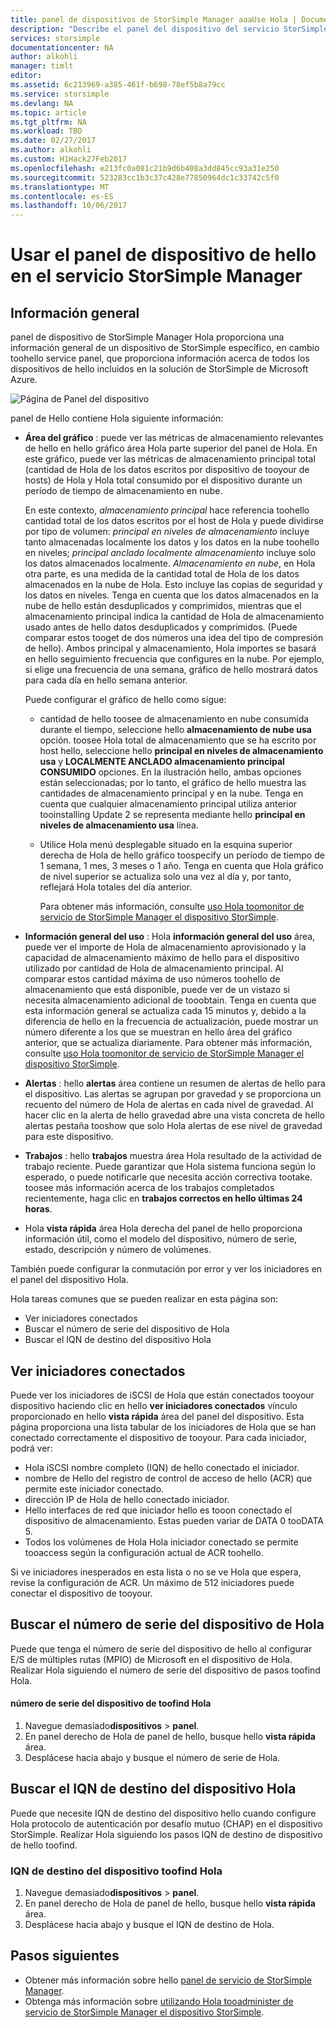 ```yaml
---
title: panel de dispositivos de StorSimple Manager aaaUse Hola | Documentos de Microsoft
description: "Describe el panel del dispositivo del servicio StorSimple Manager hello y cómo toouse se tooview las métricas de almacenamiento y los iniciadores y buscar Hola número de serie y IQN."
services: storsimple
documentationcenter: NA
author: alkohli
manager: timlt
editor: 
ms.assetid: 6c213969-a385-461f-b698-78ef5b8a79cc
ms.service: storsimple
ms.devlang: NA
ms.topic: article
ms.tgt_pltfrm: NA
ms.workload: TBD
ms.date: 02/27/2017
ms.author: alkohli
ms.custom: H1Hack27Feb2017
ms.openlocfilehash: e213fc0a081c21b9d6b408a3dd845cc93a31e250
ms.sourcegitcommit: 523283cc1b3c37c428e77850964dc1c33742c5f0
ms.translationtype: MT
ms.contentlocale: es-ES
ms.lasthandoff: 10/06/2017
---
```

# <a name="use-hello-device-dashboard-in-storsimple-manager-service"></a>Usar el panel de dispositivo de hello en el servicio StorSimple Manager  

## <a name="overview"></a>Información general
panel de dispositivo de StorSimple Manager Hola proporciona una información general de un dispositivo de StorSimple específico, en cambio toohello service panel, que proporciona información acerca de todos los dispositivos de hello incluidos en la solución de StorSimple de Microsoft Azure.

![Página de Panel del dispositivo](./media/storsimple-device-dashboard/StorSimple_DeviceDashbaord1M.png)

panel de Hello contiene Hola siguiente información:

* **Área del gráfico** : puede ver las métricas de almacenamiento relevantes de hello en hello gráfico área Hola parte superior del panel de Hola. En este gráfico, puede ver las métricas de almacenamiento principal total (cantidad de Hola de los datos escritos por dispositivo de tooyour de hosts) de Hola y Hola total consumido por el dispositivo durante un período de tiempo de almacenamiento en nube.
  
     En este contexto, *almacenamiento principal* hace referencia toohello cantidad total de los datos escritos por el host de Hola y puede dividirse por tipo de volumen: *principal en niveles de almacenamiento* incluye tanto almacenadas localmente los datos y los datos en la nube toohello en niveles; *principal anclado localmente almacenamiento* incluye solo los datos almacenados localmente. *Almacenamiento en nube*, en Hola otra parte, es una medida de la cantidad total de Hola de los datos almacenados en la nube de Hola. Esto incluye las copias de seguridad y los datos en niveles. Tenga en cuenta que los datos almacenados en la nube de hello están desduplicados y comprimidos, mientras que el almacenamiento principal indica la cantidad de Hola de almacenamiento usado antes de hello datos desduplicados y comprimidos. (Puede comparar estos tooget de dos números una idea del tipo de compresión de hello). Ambos principal y almacenamiento, Hola importes se basará en hello seguimiento frecuencia que configures en la nube. Por ejemplo, si elige una frecuencia de una semana, gráfico de hello mostrará datos para cada día en hello semana anterior.
  
     Puede configurar el gráfico de hello como sigue:
  
  * cantidad de hello toosee de almacenamiento en nube consumida durante el tiempo, seleccione hello **almacenamiento de nube usa** opción. toosee Hola total de almacenamiento que se ha escrito por host hello, seleccione hello **principal en niveles de almacenamiento usa** y **LOCALMENTE ANCLADO almacenamiento principal CONSUMIDO** opciones. En la ilustración hello, ambas opciones están seleccionadas; por lo tanto, el gráfico de hello muestra las cantidades de almacenamiento principal y en la nube. Tenga en cuenta que cualquier almacenamiento principal utiliza anterior tooinstalling Update 2 se representa mediante hello **principal en niveles de almacenamiento usa** línea.
  * Utilice Hola menú desplegable situado en la esquina superior derecha de Hola de hello gráfico toospecify un período de tiempo de 1 semana, 1 mes, 3 meses o 1 año. Tenga en cuenta que Hola gráfico de nivel superior se actualiza solo una vez al día y, por tanto, reflejará Hola totales del día anterior.
    
    Para obtener más información, consulte [uso Hola toomonitor de servicio de StorSimple Manager el dispositivo StorSimple](storsimple-monitor-device.md).
* **Información general del uso** : Hola **información general del uso** área, puede ver el importe de Hola de almacenamiento aprovisionado y la capacidad de almacenamiento máximo de hello para el dispositivo utilizado por cantidad de Hola de almacenamiento principal. Al comparar estos cantidad máxima de uso números toohello de almacenamiento que está disponible, puede ver de un vistazo si necesita almacenamiento adicional de tooobtain. Tenga en cuenta que esta información general se actualiza cada 15 minutos y, debido a la diferencia de hello en la frecuencia de actualización, puede mostrar un número diferente a los que se muestran en hello área del gráfico anterior, que se actualiza diariamente. Para obtener más información, consulte [uso Hola toomonitor de servicio de StorSimple Manager el dispositivo StorSimple](storsimple-monitor-device.md).
* **Alertas** : hello **alertas** área contiene un resumen de alertas de hello para el dispositivo. Las alertas se agrupan por gravedad y se proporciona un recuento del número de Hola de alertas en cada nivel de gravedad. Al hacer clic en la alerta de hello gravedad abre una vista concreta de hello alertas pestaña tooshow que solo Hola alertas de ese nivel de gravedad para este dispositivo.
* **Trabajos** : hello **trabajos** muestra área Hola resultado de la actividad de trabajo reciente. Puede garantizar que Hola sistema funciona según lo esperado, o puede notificarle que necesita acción correctiva tootake. toosee más información acerca de los trabajos completados recientemente, haga clic en **trabajos correctos en hello últimas 24 horas**.
* Hola **vista rápida** área Hola derecha del panel de hello proporciona información útil, como el modelo del dispositivo, número de serie, estado, descripción y número de volúmenes.

También puede configurar la conmutación por error y ver los iniciadores en el panel del dispositivo Hola.

Hola tareas comunes que se pueden realizar en esta página son:

* Ver iniciadores conectados
* Buscar el número de serie del dispositivo de Hola
* Buscar el IQN de destino del dispositivo Hola

## <a name="view-connected-initiators"></a>Ver iniciadores conectados
Puede ver los iniciadores de iSCSI de Hola que están conectados tooyour dispositivo haciendo clic en hello **ver iniciadores conectados** vínculo proporcionado en hello **vista rápida** área del panel del dispositivo. Esta página proporciona una lista tabular de los iniciadores de Hola que se han conectado correctamente el dispositivo de tooyour. Para cada iniciador, podrá ver:

* Hola iSCSI nombre completo (IQN) de hello conectado el iniciador.
* nombre de Hello del registro de control de acceso de hello (ACR) que permite este iniciador conectado.
* dirección IP de Hola de hello conectado iniciador.
* Hello interfaces de red que iniciador hello es tooon conectado el dispositivo de almacenamiento. Estas pueden variar de DATA 0 tooDATA 5.
* Todos los volúmenes de Hola Hola iniciador conectado se permite tooaccess según la configuración actual de ACR toohello.

Si ve iniciadores inesperados en esta lista o no se ve Hola que espera, revise la configuración de ACR. Un máximo de 512 iniciadores puede conectar el dispositivo de tooyour.

## <a name="find-hello-device-serial-number"></a>Buscar el número de serie del dispositivo de Hola
Puede que tenga el número de serie del dispositivo de hello al configurar E/S de múltiples rutas (MPIO) de Microsoft en el dispositivo de Hola. Realizar Hola siguiendo el número de serie del dispositivo de pasos toofind Hola.

#### <a name="toofind-hello-device-serial-number"></a>número de serie del dispositivo de toofind Hola
1. Navegue demasiado**dispositivos** > **panel**.
2. En panel derecho de Hola de panel de hello, busque hello **vista rápida** área.
3. Desplácese hacia abajo y busque el número de serie de Hola.

## <a name="find-hello-device-target-iqn"></a>Buscar el IQN de destino del dispositivo Hola
Puede que necesite IQN de destino del dispositivo hello cuando configure Hola protocolo de autenticación por desafío mutuo (CHAP) en el dispositivo StorSimple. Realizar Hola siguiendo los pasos IQN de destino de dispositivo de hello toofind.

### <a name="toofind-hello-device-target-iqn"></a>IQN de destino del dispositivo toofind Hola
1. Navegue demasiado**dispositivos** > **panel**.
2. En panel derecho de Hola de panel de hello, busque hello **vista rápida** área.
3. Desplácese hacia abajo y busque el IQN de destino de Hola.

## <a name="next-steps"></a>Pasos siguientes
* Obtener más información sobre hello [panel de servicio de StorSimple Manager](storsimple-service-dashboard.md).
* Obtenga más información sobre [utilizando Hola tooadminister de servicio de StorSimple Manager el dispositivo StorSimple](storsimple-manager-service-administration.md).

